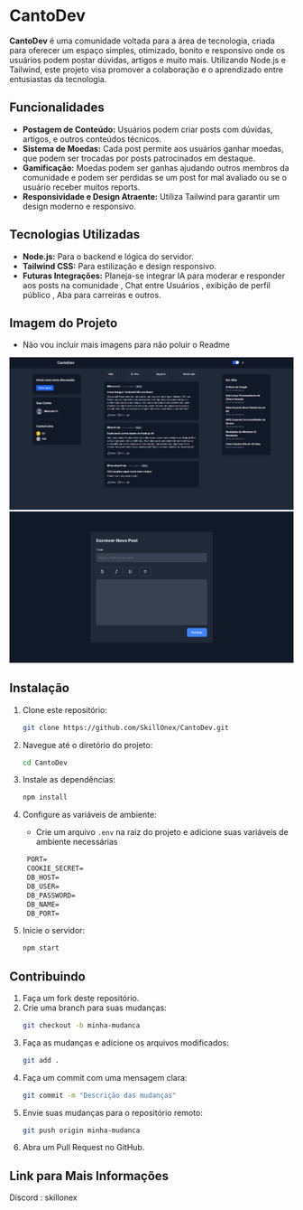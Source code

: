 
# CantoDev

**CantoDev** é uma comunidade voltada para a área de tecnologia, criada para oferecer um espaço simples, otimizado, bonito e responsivo onde os usuários podem postar dúvidas, artigos e muito mais. Utilizando Node.js e Tailwind, este projeto visa promover a colaboração e o aprendizado entre entusiastas da tecnologia.

## Funcionalidades

- **Postagem de Conteúdo:** Usuários podem criar posts com dúvidas, artigos, e outros conteúdos técnicos.
- **Sistema de Moedas:** Cada post permite aos usuários ganhar moedas, que podem ser trocadas por posts patrocinados em destaque.
- **Gamificação:** Moedas podem ser ganhas ajudando outros membros da comunidade e podem ser perdidas se um post for mal avaliado ou se o usuário receber muitos reports.
- **Responsividade e Design Atraente:** Utiliza Tailwind para garantir um design moderno e responsivo.

## Tecnologias Utilizadas

- **Node.js:** Para o backend e lógica do servidor.
- **Tailwind CSS:** Para estilização e design responsivo.
- **Futuras Integrações:** Planeja-se integrar IA para moderar e responder aos posts na comunidade , Chat entre Usuários , exibição de perfil público , Aba para carreiras e outros.

## Imagem do Projeto
- Não vou incluir mais imagens para não poluir o Readme
<div align="center">
<img src="src/public/prints/pag_logado.png" alt="Logo do Projeto" width="auto" height="auto">
<img src="src/public/prints/Criar_Postagem.png" alt="Logo do Projeto" width="auto" height="auto">

</div>

## Instalação

1. Clone este repositório:
   ```bash
   git clone https://github.com/SkillOnex/CantoDev.git
   ```
2. Navegue até o diretório do projeto:
   ```bash
   cd CantoDev
   ```
3. Instale as dependências:
   ```bash
   npm install
   ```
4. Configure as variáveis de ambiente:
   - Crie um arquivo `.env` na raiz do projeto e adicione suas variáveis de ambiente necessárias 
   ```
    PORT=
    COOKIE_SECRET=
    DB_HOST=
    DB_USER=
    DB_PASSWORD=
    DB_NAME=
    DB_PORT=
   ```

5. Inicie o servidor:
   ```bash
   npm start
   ```

## Contribuindo

1. Faça um fork deste repositório.
2. Crie uma branch para suas mudanças:
   ```bash
   git checkout -b minha-mudanca
   ```
3. Faça as mudanças e adicione os arquivos modificados:
   ```bash
   git add .
   ```
4. Faça um commit com uma mensagem clara:
   ```bash
   git commit -m "Descrição das mudanças"
   ```
5. Envie suas mudanças para o repositório remoto:
   ```bash
   git push origin minha-mudanca
   ```
6. Abra um Pull Request no GitHub.

## Link para Mais Informações

Discord : skillonex


